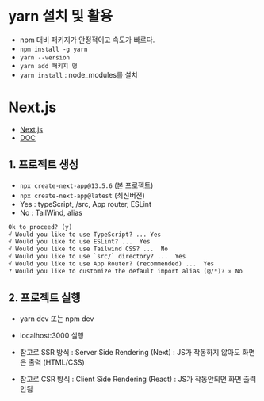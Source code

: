 # yarn 설치 및 활용

- npm 대비 패키지가 안정적이고 속도가 빠르다.
- `npm install -g yarn`
- `yarn --version`
- `yarn add 패키지 명`
- `yarn install` : node_modules를 설치

# Next.js

- [Next.js](https://nextjs.org/)
- [DOC](https://nextjs.org/docs)

## 1. 프로젝트 생성

- `npx create-next-app@13.5.6` (본 프로젝트)
- `npx create-next-app@latest` (최신버전)
- Yes : typeScript, /src, App router, ESLint
- No : TailWind, alias

```txt
Ok to proceed? (y)
√ Would you like to use TypeScript? ... Yes
√ Would you like to use ESLint? ...  Yes
√ Would you like to use Tailwind CSS? ...  No
√ Would you like to use `src/` directory? ...  Yes
√ Would you like to use App Router? (recommended) ...  Yes
? Would you like to customize the default import alias (@/*)? » No
```

## 2. 프로젝트 실행

- yarn dev 또는 npm dev
- localhost:3000 실행
- 참고로 SSR 방식
  : Server Side Rendering (Next)
  : JS가 작동하지 않아도 화면은 출력 (HTML/CSS)

- 참고로 CSR 방식
  : Client Side Rendering (React)
  : JS가 작동안되면 화면 출력 안됨
